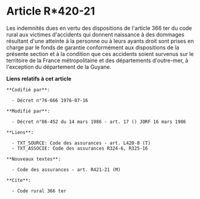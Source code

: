 # Article R*420-21

Les indemnités dues en vertu des dispositions de l'article 366 ter du code rural aux victimes d'accidents qui donnent
naissance à des dommages résultant d'une atteinte à la personne ou à leurs ayants droit sont prises en charge par le fonds de
garantie conformément aux dispositions de la présente section et à la condition que ces accidents soient survenus sur le
territoire de la France métropolitaine et des départements d'outre-mer, à l'exception du département de la Guyane.

**Liens relatifs à cet article**

	**Codifié par**:

	  - Décret n°76-666 1976-07-16

	**Modifié par**:

	  - Décret n°86-452 du 14 mars 1986 - art. 17 () JORF 16 mars 1986

	**Liens**:

	  - TXT_SOURCE: Code des assurances - art. L420-8 (T)
	  - TXT_ASSOCIE: Code des assurances R324-6, R325-16

	**Nouveaux textes**:

	  - Code des assurances - art. R421-21 (M)

	**Cite**:

	  - Code rural 366 ter
